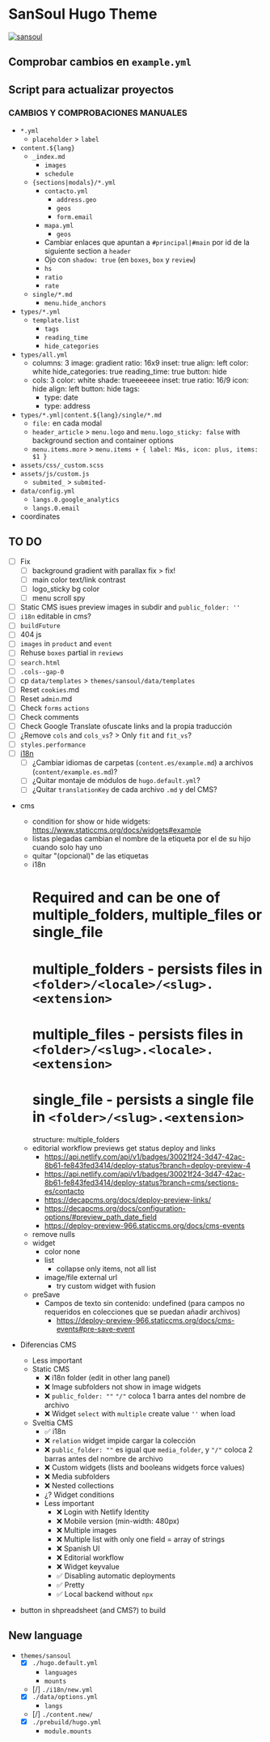 # SanSoul Hugo Theme

[![sansoul](/assets/media/base/icon.png)](https://github.com/seacomoseo/sansoul)


## Comprobar cambios en `example.yml`
## Script para actualizar proyectos
### CAMBIOS Y COMPROBACIONES MANUALES

- `*.yml`
  - `placeholder` > `label`
- `content.${lang}`
  - `_index.md`
    - `images`
    - `schedule`
  - `{sections|modals}/*.yml`
    - `contacto.yml`
      - `address.geo`
      - `geos`
      - `form.email`
    - `mapa.yml`
      - `geos`
    - Cambiar enlaces que apuntan a `#principal|#main` por id de la siguiente section a `header`
    - Ojo con `shadow: true` (en `boxes`, `box` y `review`)
    - `hs`
    - `ratio`
    - `rate`
  - `single/*.md`
    - `menu.hide_anchors`
- `types/*.yml`
    - `template.list`
      - `tags`
      - `reading_time`
      - `hide_categories`
- `types/all.yml`
  - columns: 3
    image: gradient
    ratio: 16x9
    inset: true
    align: left
    color: white
    hide_categories: true
    reading_time: true
    button: hide
  - cols: 3
    color: white
    shade: trueeeeeee
    inset: true
    ratio: 16/9
    icon: hide
    align: left
    button: hide
    tags:
    - type: date
    - type: address
- `types/*.yml|content.${lang}/single/*.md`
  - `file:` en cada modal
  - `header_article` > `menu.logo` and `menu.logo_sticky: false` with background section and container options
  - `menu.items.more` > `menu.items + { label: Más, icon: plus, items: $1 }`
- `assets/css/_custom.scss`
- `assets/js/custom.js`
  - `submited_` > `submited-`
- `data/config.yml`
  - `langs.0.google_analytics`
  - `langs.0.email`
- coordinates


## TO DO

- [ ] Fix
  - [ ] background gradient with parallax fix > fix!
  - [ ] main color text/link contrast
  - [ ] logo_sticky bg color
  - [ ] menu scroll spy
- [ ] Static CMS isues preview images in subdir and `public_folder: ''`
- [ ] `i18n` editable in cms?
- [ ] `buildFuture`
- [ ] 404 js
- [ ] `images` in `product` and `event`
- [ ] Rehuse `boxes` partial in `reviews`
- [ ] `search.html`
- [ ] `.cols--gap-0`
- [ ] cp `data/templates` > `themes/sansoul/data/templates`
- [ ] Reset `cookies`.md
- [ ] Reset `admin`.md
- [ ] Check `forms` `actions`
- [ ] Check comments
- [ ] Check Google Translate ofuscate links and la propia traducción
- [ ] ¿Remove `cols` and `cols_vs`? > Only `fit` and `fit_vs`?
- [ ] `styles.performance`
- [ ] [i18n](https://www.staticcms.org/docs/i18n-support)
  - [ ] ¿Cambiar idiomas de carpetas (`content.es/example.md`) a archivos (`content/example.es.md`)?
  - [ ] ¿Quitar montaje de módulos de `hugo.default.yml`?
  - [ ] ¿Quitar `translationKey` de cada archivo `.md` y del CMS?
- cms
  - condition for show or hide widgets: https://www.staticcms.org/docs/widgets#example
  - listas plegadas cambian el nombre de la etiqueta por el de su hijo cuando solo hay uno
  - quitar "(opcional)" de las etiquetas
  - i18n
    # Required and can be one of multiple_folders, multiple_files or single_file
    # multiple_folders - persists files in `<folder>/<locale>/<slug>.<extension>`
    # multiple_files - persists files in `<folder>/<slug>.<locale>.<extension>`
    # single_file - persists a single file in `<folder>/<slug>.<extension>`
    structure: multiple_folders
  - editorial workflow previews get status deploy and links
    - https://api.netlify.com/api/v1/badges/30021f24-3d47-42ac-8b61-fe843fed3414/deploy-status?branch=deploy-preview-4
    - https://api.netlify.com/api/v1/badges/30021f24-3d47-42ac-8b61-fe843fed3414/deploy-status?branch=cms/sections-es/contacto
    - https://decapcms.org/docs/deploy-preview-links/
    - https://decapcms.org/docs/configuration-options/#preview_path_date_field
    - https://deploy-preview-966.staticcms.org/docs/cms-events
  - remove nulls
  - widget
    - color none
    - list
      - collapse only items, not all list
    - image/file external url
      - try custom widget with fusion
  - preSave
    - Campos de texto sin contenido: undefined (para campos no requeridos en colecciones que se puedan añadir archivos)
      - https://deploy-preview-966.staticcms.org/docs/cms-events#pre-save-event

- Diferencias CMS
  - Less important
  - Static CMS
    - ❌ i18n folder (edit in other lang panel)
    - ❌ Image subfolders not show in image widgets
    - ❌ `public_folder: ""` `"/"` coloca 1 barra antes del nombre de archivo
    - ❌ Widget `select` with `multiple` create value `''` when load
  - Sveltia CMS
    - ✅ i18n
    - ❌ `relation` widget impide cargar la colección
    - ❌ `public_folder: ""` es igual que `media_folder`, y `"/"` coloca 2 barras antes del nombre de archivo
    - ❌ Custom widgets (lists and booleans widgets force values)
    - ❌ Media subfolders
    - ❌ Nested collections
    - ¿? Widget conditions
    - Less important
      - ❌ Login with Netlify Identity
      - ❌ Mobile version (min-width: 480px)
      - ❌ Multiple images
      - ❌ Multiple list with only one field = array of strings
      - ❌ Spanish UI
      - ❌ Editorial workflow
      - ❌ Widget keyvalue
      - ✅ Disabling automatic deployments
      - ✅ Pretty
      - ✅ Local backend without `npx`

- button in shpreadsheet (and CMS?) to build


## New language

- `themes/sansoul`
  - [x] `./hugo.default.yml`
    - `languages`
    - `mounts`
  - [/] `./i18n/new.yml`
  - [x] `./data/options.yml`
    - `langs`
  - [/] `./content.new/`
  - [x] `./prebuild/hugo.yml`
    - `module.mounts`
